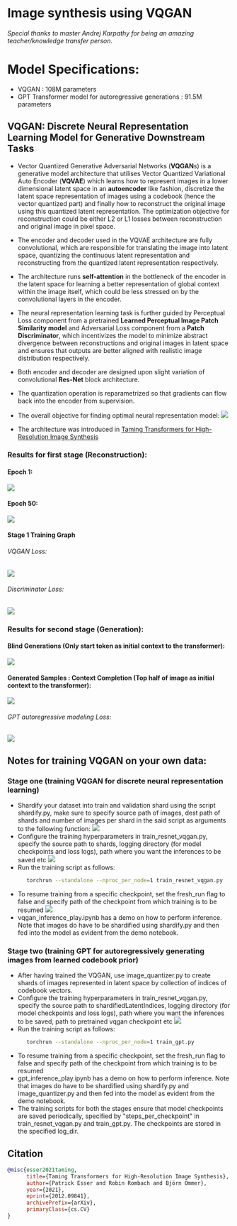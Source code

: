 # Image synthesis using VQGAN
###### Special thanks to master Andrej Karpathy for being an amazing teacher/knowledge transfer person.
# Model Specifications:
- VQGAN : 108M parameters
- GPT Transformer model for autoregressive generations : 91.5M parameters

## VQGAN: Discrete Neural Representation Learning Model for Generative Downstream Tasks
- Vector Quantized Generative Adversarial Networks (**VQGAN**s) is a generative model architecture that utilises Vector Quantized Variational Auto Encoder (**VQVAE**) which learns how to represent images in a lower dimensional latent space in an **autoencoder** like fashion, discretize the latent space representation of images using a codebook (hence the vector quantized part) and finally how to reconstruct the original image using this quantized latent representation. The optimization objective for reconstruction could be either L2 or L1 losses between reconstruction and original image in pixel space.
- The encoder and decoder used in the VQVAE architecture are fully convolutional, which are responsible for translating the image into latent space, quantizing the continuous latent representation and reconstructing from the quantized latent representation respectively.
- The architecture runs **self-attention** in the bottleneck of the encoder in the latent space for learning a better representation of global context within the image itself, which could be less stressed on by the convolutional layers in the encoder.
- The neural representation learning task is further guided by Perceptual Loss component from a pretrained **Learned Perceptual Image Patch Similarity model** and Adversarial Loss component from a **Patch Discriminator**, which incentivizes the model to minimize abstract divergence between reconstructions and original images in latent space and ensures that outputs are better aligned with realistic image distribution respectively.
- Both encoder and decoder are designed upon slight variation of convolutional **Res-Net** block architecture.
- The quantization operation is reparametrized so that gradients can flow back into the encoder from supervision.

- The overall objective for finding optimal neural representation model:
![](./plots/optimizationObjective.png)

- The architecture was introduced in [Taming Transformers for High-Resolution Image Synthesis](https://arxiv.org/abs/2012.09841)


### Results for first stage (Reconstruction):
#### Epoch 1:
![](./plots/epoch0.png)
#### Epoch 50:
![](./plots/epoch50.png)

#### Stage 1 Training Graph
###### VQGAN Loss:
![](./plots/vqganLoss.png)
###### Discriminator Loss:
![](./plots/discriminatorLoss.png)

### Results for second stage (Generation):
#### Blind Generations (Only start token as initial context to the transformer):
![](./plots/blindGenerations.png)
#### Generated Samples : Context Completion (Top half of image as initial context to the transformer):
![](./plots/halfContextGenerations.png)

###### GPT autoregressive modeling Loss:
![](./plots/gpt_loss.png)


## Notes for training VQGAN on your own data:
### Stage one (training VQGAN for discrete neural representation learning)
- Shardify your dataset into train and validation shard using the script shardify.py, make sure to specify source path of images, dest path of shards and number of images per shard in the said script as arguments to the following function:
![](./plots/shardify.png)
- Configure the training hyperparameters in train_resnet_vqgan.py, specify the source path to shards, logging directory (for model checkpoints and loss logs), path where you want the inferences to be saved etc
![](./plots/train_vqgan_configs.png)
- Run the training script as follows:
```bash
      torchrun --standalone --nproc_per_node=1 train_resnet_vqgan.py
```
- To resume training from a specific checkpoint, set the fresh_run flag to false and specify path of the checkpoint from which training is to be resumed
![](./plots/freshrun.png)
- vqgan_inference_play.ipynb has a demo on how to perform inference. Note that images do have to be shardified using shardify.py and then fed into the model as evident from the demo notebook.

### Stage two (training GPT for autoregressively generating images from learned codebook prior)
- After having trained the VQGAN, use image_quantizer.py to create shards of images represented in latent space by collection of indices of codebook vectors.
- Configure the training hyperparameters in train_resnet_vqgan.py, specify the source path to shardifiedLatentIndices, logging directory (for model checkpoints and loss logs), path where you want the inferences to be saved, path to pretrained vqgan checkpoint etc
![](./plots/train_gpt_configs.png)
- Run the training script as follows:
```bash
      torchrun --standalone --nproc_per_node=1 train_gpt.py
```
- To resume training from a specific checkpoint, set the fresh_run flag to false and specify path of the checkpoint from which training is to be resumed
- gpt_inference_play.ipynb has a demo on how to perform inference. Note that images do have to be shardified using shardify.py and image_quantizer.py and then fed into the model as evident from the demo notebook.
- The training scripts for both the stages ensure that model checkpoints are saved periodically, specified by "steps_per_checkpoint" in train_resnet_vqgan.py and train_gpt.py. The checkpoints are stored in the specified log_dir.

## Citation
```bibtex
@misc{esser2021taming,
      title={Taming Transformers for High-Resolution Image Synthesis}, 
      author={Patrick Esser and Robin Rombach and Björn Ommer},
      year={2021},
      eprint={2012.09841},
      archivePrefix={arXiv},
      primaryClass={cs.CV}
}
```
